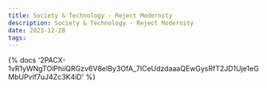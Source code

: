 ```yaml
---
title: Society & Technology - Reject Modernity
description: Society & Technology - Reject Modernity
date: 2023-12-28
tags:
---
```

<body style="margin:0">
{% docs '2PACX-1vR1yWNgTOlPhiiQRGzv6V8eIBy3OfA_7lCeUdzdaaaQEwGysRfT2JD1Uje1eGMbUPvlf7uJ4Zc3K4iD' %}